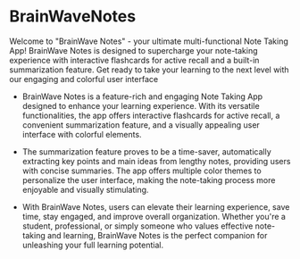 # BrainWaveNotes
Welcome to "BrainWave Notes" - your ultimate multi-functional Note Taking App! BrainWave Notes is designed to supercharge your note-taking experience with interactive flashcards for active recall and a built-in summarization feature. Get ready to take your learning to the next level with our engaging and colorful user interface

- BrainWave Notes is a feature-rich and engaging Note Taking App designed to enhance your learning experience. With its versatile functionalities, the app offers interactive flashcards for active recall, a convenient summarization feature, and a visually appealing user interface with colorful elements.

- The summarization feature proves to be a time-saver, automatically extracting key points and main ideas from lengthy notes, providing users with concise summaries. The app offers multiple color themes to personalize the user interface, making the note-taking process more enjoyable and visually stimulating.

- With BrainWave Notes, users can elevate their learning experience, save time, stay engaged, and improve overall organization. Whether you're a student, professional, or simply someone who values effective note-taking and learning, BrainWave Notes is the perfect companion for unleashing your full learning potential.
